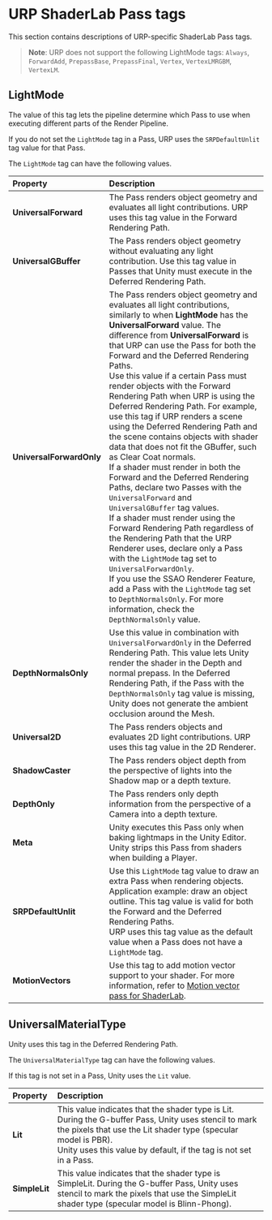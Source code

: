 # URP ShaderLab Pass tags

This section contains descriptions of URP-specific ShaderLab Pass tags.

> **Note**: URP does not support the following LightMode tags: `Always`, `ForwardAdd`, `PrepassBase`, `PrepassFinal`, `Vertex`, `VertexLMRGBM`, `VertexLM`.

## <a name="lightmode"></a>LightMode

The value of this tag lets the pipeline determine which Pass to use when executing different parts of the Render Pipeline.

If you do not set the `LightMode` tag in a Pass, URP uses the `SRPDefaultUnlit` tag value for that Pass.

The `LightMode` tag can have the following values.

| **Property** | **Description** |
| :--- | :--- |
| **UniversalForward** | The Pass renders object geometry and evaluates all light contributions. URP uses this tag value in the Forward Rendering Path. |
| **UniversalGBuffer** | The Pass renders object geometry without evaluating any light contribution. Use this tag value in Passes that Unity must execute in the Deferred Rendering Path. |
| **UniversalForwardOnly** | The Pass renders object geometry and evaluates all light contributions, similarly to when **LightMode** has the **UniversalForward** value. The difference from **UniversalForward** is that URP can use the Pass for both the Forward and the Deferred Rendering Paths.<br/>Use this value if a certain Pass must render objects with the Forward Rendering Path when URP is using the Deferred Rendering Path. For example, use this tag if URP renders a scene using the Deferred Rendering Path and the scene contains objects with shader data that does not fit the GBuffer, such as Clear Coat normals.<br/>If a shader must render in both the Forward and the  Deferred Rendering Paths, declare two Passes with the `UniversalForward` and `UniversalGBuffer` tag values.<br/>If a shader must render using the Forward Rendering Path regardless of the Rendering Path that the URP Renderer uses, declare only a Pass with the `LightMode` tag set to `UniversalForwardOnly`.<br/>If you use the SSAO Renderer Feature, add a Pass with the `LightMode` tag set to `DepthNormalsOnly`. For more information, check the `DepthNormalsOnly` value. |
| **DepthNormalsOnly** | Use this value in combination with `UniversalForwardOnly` in the Deferred Rendering Path. This value lets Unity render the shader in the Depth and normal prepass. In the Deferred Rendering Path, if the Pass with the `DepthNormalsOnly` tag value is missing, Unity does not generate the ambient occlusion around the Mesh. |
| **Universal2D** | The Pass renders objects and evaluates 2D light contributions. URP uses this tag value in the 2D Renderer. |
| **ShadowCaster** | The Pass renders object depth from the perspective of lights into the Shadow map or a depth texture. |
| **DepthOnly** | The Pass renders only depth information from the perspective of a Camera into a depth texture. |
| **Meta** | Unity executes this Pass only when baking lightmaps in the Unity Editor. Unity strips this Pass from shaders when building a Player. |
| **SRPDefaultUnlit** | Use this `LightMode` tag value to draw an extra Pass when rendering objects. Application example: draw an object outline. This tag value is valid for both the Forward and the Deferred Rendering Paths.<br/>URP uses this tag value as the default value when a Pass does not have a `LightMode` tag. |
| **MotionVectors** | Use this tag to add motion vector support to your shader. For more information, refer to [Motion vector pass for ShaderLab](../features/motion-vectors.md#motion-vectors-in-shaderlab). |

## <a name="universalmaterialtype"></a>UniversalMaterialType

Unity uses this tag in the Deferred Rendering Path.

The `UniversalMaterialType` tag can have the following values.

If this tag is not set in a Pass, Unity uses the `Lit` value.

| **Property** | **Description** |
| :--- | :--- |
| **Lit** | This value indicates that the shader type is Lit. During the G-buffer Pass, Unity uses stencil to mark the pixels that use the Lit shader type (specular model is PBR).<br/>Unity uses this value by default, if the tag is not set in a Pass. |
| **SimpleLit** | This value indicates that the shader type is SimpleLit. During the G-buffer Pass, Unity uses stencil to mark the pixels that use the SimpleLit shader type (specular model is Blinn-Phong). |
